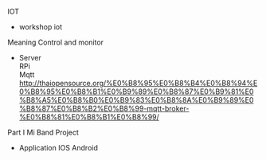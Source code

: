 IOT 
- workshop iot

Meaning Control and monitor
- Server<br>
	RPi <br>
	Mqtt	http://thaiopensource.org/%E0%B8%95%E0%B8%B4%E0%B8%94%E0%B8%95%E0%B8%B1%E0%B9%89%E0%B8%87%E0%B9%81%E0%B8%A5%E0%B8%B0%E0%B9%83%E0%B8%8A%E0%B9%89%E0%B8%87%E0%B8%B2%E0%B8%99-mqtt-broker-%E0%B8%81%E0%B8%B1%E0%B8%99/

Part I
Mi Band Project
- Application
        IOS
	Android 

